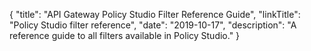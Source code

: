{
    "title": "API Gateway Policy Studio Filter Reference Guide",
    "linkTitle": "Policy Studio filter reference",
    "date": "2019-10-17",
    "description": "A reference guide to all filters available in Policy Studio."
}
